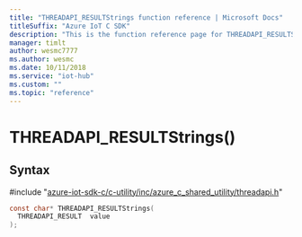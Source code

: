 ```yaml
---                             
title: "THREADAPI_RESULTStrings function reference | Microsoft Docs" 
titleSuffix: "Azure IoT C SDK"            
description: "This is the function reference page for THREADAPI_RESULTStrings() in the Azure IoT C SDK. This SDK is used with Azure IoT Hub and Azure IoT Hub Device Provisioning Service"            
manager: timlt                 
author: wesmc7777              
ms.author: wesmc               
ms.date: 10/11/2018                    
ms.service: "iot-hub"             
ms.custom: ""                
ms.topic: "reference"        
---                            
```


# THREADAPI_RESULTStrings()

## Syntax

\#include "[azure-iot-sdk-c/c-utility/inc/azure_c_shared_utility/threadapi.h](../threadapi-h.md)"  
```C
const char* THREADAPI_RESULTStrings(
  THREADAPI_RESULT  value
);
```

